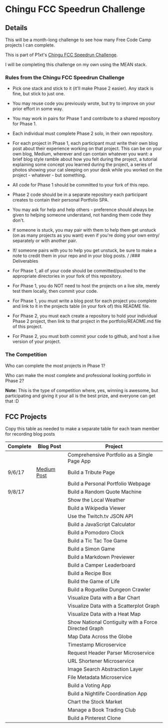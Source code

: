 # Chingu FCC Speedrun Challenge

## Details

This will be a month-long challenge to see how many Free Code Camp projects I can complete.

This is part of P1xt's [Chingu FCC Speedrun Challenge](https://github.com/P1xt/chingu-fcc-speedrun-challenge).

I will be completing this challenge on my own using the MEAN stack.

### Rules from the Chingu FCC Speedrun Challenge

* Pick one stack and stick to it (it'll make Phase 2 easier). Any stack is fine, but stick to just one.
* You may reuse code you previously wrote, but try to improve on your prior effort in some way.
* You may work in pairs for Phase 1 and contribute to a shared repository for Phase 1.
* Each individual must complete Phase 2 solo, in their own repository.
* For each project in Phase 1, each participant must write their own blog post about their experience working on that project. This can be on your own blog, Medium, wherever and can contain whatever you want: a brief blog style ramble about how you felt during the project, a tutorial explaining some concept you learned during the project, a series of photos showing your cat sleeping on your desk while you worked on the project - whatever - but something.
* All code for Phase 1 should be committed to your fork of this repo.
* Phase 2 code should be in a separate repository each participant creates to contain their personal Portfolio SPA.
* You may ask for help and help others - preference should always be given to helping someone understand, not handing them code they don't.
* If someone is stuck, you may pair with them to help them get unstuck (on as many projects as you want) even if you're doing your own entry/ separately or with another pair. 
* If/ someone pairs with you to help you get unstuck, be sure to make a note to credit them in your repo and in your blog posts.
/
/### Deliverables

* For Phase 1, all of your code should be committed/pushed to the appropriate directories in your fork of this repository.
* For Phase 1, you do NOT need to host the projects on a live site, merely test them locally, then commit your code.
* For Phase 1, you must write a blog post for each project you complete and link to it in the projects table (in your fork of) this README file.
* For Phase 2, you must each create a repository to hold your individual Phase 2 project, then link to that project in the portfolio/README.md file of this project.
* For Phase 2, you must both commit your code to github, and host a live version of your project.

### The Competition

Who can complete the most projects in Phase 1?

Who can make the most complete and professional looking portfolio in Phase 2?

**Note:** This is the type of competition where, yes, winning is awesome, but participating and giving it your all is the best prize, and everyone can get that :D

## FCC Projects

Copy this table as needed to make a separate table for each team member for recording blog posts

| Complete | Blog Post |Project  |
|----------|---------|----------|
|      |   | Comprehensive Portfolio as a Single Page App |   |
|   9/6/17   | [Medium Post](https://medium.com/@Jeremy_hurley/chingu-speedrun-challenge-create-project-and-tribute-page-698f9831e3b)  | Build a Tribute Page |  |
|      | [ ]()  | Build a Personal Portfolio Webpage |  |
|    9/8/17  | [ ]()  | Build a Random Quote Machine |  |
|      | [ ]()  | Show the Local Weather |  |
|      | [ ]()  | Build a Wikipedia Viewer |  |
|      | [ ]()  | Use the Twitch.tv JSON API |  |
|      | [ ]()  | Build a JavaScript Calculator |  |
|      | [ ]()  | Build a Pomodoro Clock |  |
|      | [ ]()  | Build a Tic Tac Toe Game |  |
|      | [ ]()  | Build a Simon Game |  |
|      | [ ]()  | Build a Markdown Previewer |  |
|      | [ ]()  | Build a Camper Leaderboard |  |
|      | [ ]()  | Build a Recipe Box |  |
|      | [ ]()  | Build the Game of Life |  |
|      | [ ]()  | Build a Roguelike Dungeon Crawler |  |
|      | [ ]()  | Visualize Data with a Bar Chart |  |
|      | [ ]()  | Visualize Data with a Scatterplot Graph |  |
|      | [ ]()  | Visualize Data with a Heat Map |  |
|      | [ ]()  | Show National Contiguity with a Force Directed Graph |  |
|      | [ ]()  | Map Data Across the Globe |  |
|      | [ ]()  | Timestamp Microservice |  |
|      | [ ]()  | Request Header Parser Microservice |  |
|      | [ ]()  | URL Shortener Microservice |  |
|      | [ ]()  | Image Search Abstraction Layer |  |
|      | [ ]()  | File Metadata Microservice |  |
|      | [ ]()  | Build a Voting App |  |
|      | [ ]()  | Build a Nightlife Coordination App |  |
|      | [ ]()  | Chart the Stock Market |  |
|      | [ ]()  | Manage a Book Trading Club |  |
|      | [ ]()  | Build a Pinterest Clone |  |


